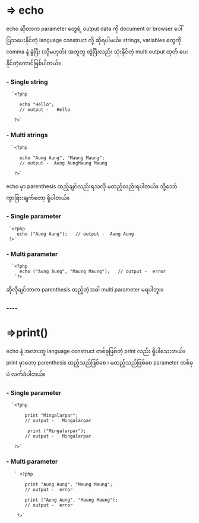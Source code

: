 # => echo
  echo ဆိုတာက parameter တွေရဲ့  output data ကို document or browser ပေါ် ပြသပေးနိုင်တဲ့ language construct လို့ ဆိုရပါမယ်။ strings, variables တွေကို comma နဲ့ ခွဲပြီး   (သို့မဟုတ်)  အတူတူ တွဲပြီးလည်း သုံးနိုင်တဲ့ multi output ထုတ် ပေးနိုင်တဲ့ကောင်ဖြစ်ပါတယ်။

### - Single string 

      `<?php

         echo "Hello";
         // output -   Hello 

       ?>`
### - Multi strings 

      `<?php

         echo "Aung Aung", "Maung Maung"; 
         // output -  Aung AungMaung Maung 

       ?>`

  echo မှာ parenthesis ထည့်ချင်လည်းရသလို မထည့်လည်းရပါတယ်။ သို့သော် ကွာခြားချက်တော့ ရှိပါတယ်။ 

### - Single parameter 

     `<?php
        echo ("Aung Aung");   // output -  Aung Aung  
     ?>`

### - Multi parameter

      `<?php
         echo ("Aung Aung", "Maung Maung");   // output -  error 
       `?>

  ဆိုလိုချင်တာက parenthesis ထည့်တဲ့အခါ multi parameter မရပါဘူး။ 


### ----


# =>print() 

   echo နဲ့ အလားတူ language construct တစ်ခုဖြစ်တဲ့ print လည်း ရှိပါသေးတယ်။ print မှာတော့ parenthesis ထည့်သည်ဖြစ်စေ ၊ မထည့်သည်ဖြစ်စေ parameter တစ်ခုပဲ လက်ခံပါတယ်။ 

 ### - Single parameter 

      `<?php

           print "Mingalarpar";
           // output -   Mingalarpar 

            print ("Mingalarpar");
           // output -   Mingalarpar 

       ?>`


### - Multi parameter 

       ` <?php

           print "Aung Aung", "Maung Maung"; 
           // output -  error  

           print ("Aung Aung", "Maung Maung"); 
           // output -  error 

        ?>`

